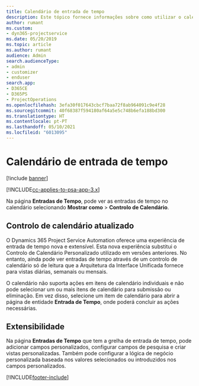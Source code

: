 ```yaml
---
title: Calendário de entrada de tempo
description: Este tópico fornece informações sobre como utilizar o calendário de entrada de tempo.
author: rumant
ms.custom:
- dyn365-projectservice
ms.date: 05/20/2019
ms.topic: article
ms.author: rumant
audience: Admin
search.audienceType:
- admin
- customizer
- enduser
search.app:
- D365CE
- D365PS
- ProjectOperations
ms.openlocfilehash: 3efa30f017643cbcf7baa72f8ab964091c9e4f28
ms.sourcegitcommit: 40f68387f594180af64a5e5c748b6efa188bd300
ms.translationtype: HT
ms.contentlocale: pt-PT
ms.lasthandoff: 05/10/2021
ms.locfileid: "6013095"
---
```

# <a name="time-entry-calendar"></a>Calendário de entrada de tempo

[!include [banner](../includes/psa-now-project-operations.md)]

[!INCLUDE[cc-applies-to-psa-app-3.x](../includes/cc-applies-to-psa-app-3x.md)]

Na página **Entradas de Tempo**, pode ver as entradas de tempo no calendário selecionando **Mostrar como** \> **Controlo de Calendário**.

## <a name="updated-calendar-control"></a>Controlo de calendário atualizado

O Dynamics 365 Project Service Automation oferece uma experiência de entrada de tempo nova e extensível. Esta nova experiência substitui o Controlo de Calendário Personalizado utilizado em versões anteriores. No entanto, ainda pode ver entradas de tempo através de um controlo de calendário só de leitura que a Arquitetura da Interface Unificada fornece para vistas diárias, semanais ou mensais.

O calendário não suporta ações em itens de calendário individuais e não pode selecionar um ou mais itens de calendário para submissão ou eliminação. Em vez disso, selecione um item de calendário para abrir a página de entidade **Entrada de Tempo**, onde poderá concluir as ações necessárias.

## <a name="extensibility"></a>Extensibilidade

Na página **Entradas de Tempo** que tem a grelha de entrada de tempo, pode adicionar campos personalizados, configurar campos de pesquisa e criar vistas personalizadas. Também pode configurar a lógica de negócio personalizada baseada nos valores selecionados ou introduzidos nos campos personalizados.


[!INCLUDE[footer-include](../includes/footer-banner.md)]